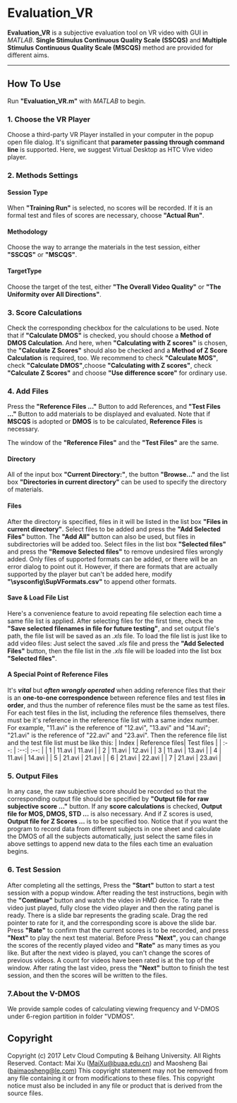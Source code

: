 # Evaluation_VR
**Evaluation_VR** is a subjective evaluation tool on VR video with GUI in *MATLAB*. **Single Stimulus Continuous Quality Scale (SSCQS)** and **Multiple Stimulus Continuous Quality Scale (MSCQS)**  method are provided for different aims. 
***



## How To Use
Run **"Evaluation_VR.m"** with *MATLAB* to begin.
### 1. Choose the VR Player
Choose a third-party VR Player installed in your computer in the popup open file dialog.
It's significant that **parameter passing through command line** is supported. Here, we suggest Virtual Desktop as HTC Vive video player.
### 2. Methods Settings
#### Session Type
When **"Training Run"** is selected, no scores will be recorded. If it is an formal test and files of scores are necessary, choose **"Actual Run"**.
#### Methodology
Choose the way to arrange the materials in the test session, either **"SSCQS"** or **"MSCQS"**.
#### TargetType
Choose the target of the test, either **"The Overall Video Quality"** or **"The Uniformity over All Directions"**.
### 3. Score Calculations
Check the corresponding checkbox for the calculations to be used. 
Note that if **"Calculate DMOS"** is checked, you should choose a **Method of DMOS Calculation**. And here, when **"Calculating with Z scores"** is chosen, the **"Calculate Z Scores"** should also be checked and a **Method of Z Score Calculation** is required, too. 
We recommend to check **"Calculate MOS"**, check **"Calculate DMOS"**,choose **"Calculating with Z scores"**, check **"Calculate Z Scores"** and choose **"Use difference score"** for ordinary use.
### 4. Add Files
Press the **"Reference Files ..."** Button to add References, and **"Test Files ..."** Button to add materials to be displayed and evaluated. 
Note that if **MSCQS** is adopted or **DMOS** is to be calculated, **Reference Files** is necessary.

The window of the **"Reference Files"** and the **"Test Files"** are the same.
#### Directory
All of the input box **"Current Directory:"**, the button **"Browse..."** and the list box **"Directories in current directory"** can be used to specify the directory of materials.
#### Files
After the directory is specified, files in it will be listed in the list box **"Files in current directory"**. Select files to be added and press the **"Add Selected Files"** button. The **"Add All"** button can also be used, but files in subdirectories will be added too.
Select files in the list box **"Selected files"** and press the **"Remove Selected files"** to remove undesired files wrongly added.
Only files of supported formats can be added, or there will be an error dialog to point out it. However, if there are formats that are actually supported by the player but can't be added here, modify **"\sysconfig\SupVFormats.csv"** to append other formats.
#### Save & Load File List
Here's a convenience feature to avoid repeating file selection each time a same file list is applied. After selecting files for the first time, check the **"Save selected filenames in file for future testing"**, and set output file's path, the file list will be saved as an *.xls* file.
To load the file list is just like to add video files: Just select the saved *.xls* file and  press the **"Add Selected Files"** button, then the file list in the *.xls* file will be loaded into the list box **"Selected files"**.
#### A Special Point of Reference Files
It's ***vital*** but ***often wrongly operated*** when adding reference files that their is an **one-to-one correspondence** between reference files and test files **in order**, and thus the number of reference files must be the same as test files. For each test files in the list, including the reference files themselves, there must be it's reference in the reference file list with a same index number.
For example, "11.avi" is the reference of "12.avi", "13.avi" and "14.avi"; "21.avi" is the reference of "22.avi" and "23.avi". Then the reference file list and the test file list must be like this:
| Index | Reference files| Test files |
| :--: 	| :--:| :--: |
| 1 | 11.avi | 11.avi |
| 2 | 11.avi | 12.avi |
| 3 | 11.avi | 13.avi |
| 4 | 11.avi | 14.avi |
| 5 | 21.avi | 21.avi |
| 6 | 21.avi | 22.avi |
| 7 | 21.avi | 23.avi |
### 5. Output Files
In any case, the raw subjective score should be recorded so that the corresponding output file should be specified by **"Output file for raw subjective score ..."** button.
If any **score calculations** is checked, **Output file for MOS, DMOS, STD ...** is also necessary. And if Z scores is used, **Output file for Z Scores ...** is to be specified too.
Notice that if you want the program to record data from different subjects in one sheet and calculate the DMOS of all the subjects automatically, just select the same files in above settings to append new data to the files each time an evaluation begins.
### 6. Test Session
After completing all the settings, Press the **"Start"** button to start a test session with a popup window.
After reading the test instructions, begin with the **"Continue"** button and watch the video in HMD device. To rate the video just played, fully close the video player and then the rating panel is ready. There is a slide bar represents the grading scale. Drag the red pointer to rate for it, and the corresponding score is above the slide bar. 
Press **"Rate"** to confirm that the current scores is to be recorded, and press **"Next"** to play the next test material. Before Press **"Next"**, you can change the scores of the recently played video  and **"Rate"** as many times as you like. But after the next video is played, you can't change the scores of previous videos.
A count for videos have been rated is at the top of the window. 
After rating the last video, press the **"Next"** button to finish the test session, and then the scores will be written to the files.

### 7.About the V-DMOS
We provide sample codes of calculating viewing frequency and V-DMOS under 6-region partition in folder "VDMOS".

## Copyright
Copyright (c) 2017 Letv Cloud Computing & Beihang University. All Rights Reserved. 
Contact: Mai Xu (MaiXu@buaa.edu.cn) and Maosheng Bai (baimaosheng@le.com) 
This copyright statement may not be removed from any file containing it or from modifications to these files. 
This copyright notice must also be included in any file or product that is derived from the source files. 
